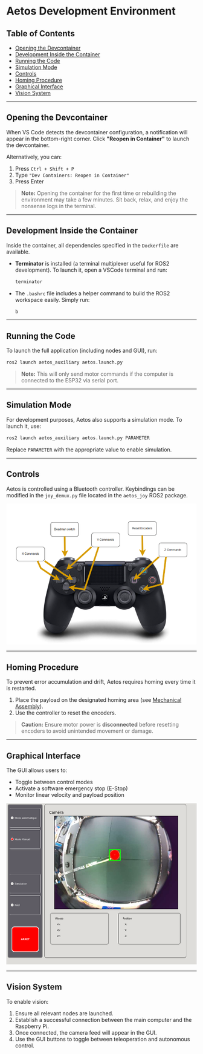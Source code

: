 # Aetos Development Environment

## Table of Contents

- [Opening the Devcontainer](#opening-the-devcontainer)  
- [Development Inside the Container](#development-inside-the-container)  
- [Running the Code](#running-the-code)  
- [Simulation Mode](#simulation-mode)  
- [Controls](#controls)  
- [Homing Procedure](#homing-procedure)  
- [Graphical Interface](#graphical-interface)  
- [Vision System](#vision-system)  

---

## Opening the Devcontainer

When VS Code detects the devcontainer configuration, a notification will appear in the bottom-right corner. Click **"Reopen in Container"** to launch the devcontainer.

Alternatively, you can:

1. Press `Ctrl + Shift + P`  
2. Type `"Dev Containers: Reopen in Container"`  
3. Press Enter  

> **Note:** Opening the container for the first time or rebuilding the environment may take a few minutes. Sit back, relax, and enjoy the nonsense logs in the terminal.

---

## Development Inside the Container

Inside the container, all dependencies specified in the `Dockerfile` are available.

- **Terminator** is installed (a terminal multiplexer useful for ROS2 development). To launch it, open a VSCode terminal and run:
  
  ```bash
  terminator
  ```

- The `.bashrc` file includes a helper command to build the ROS2 workspace easily. Simply run:
  
  ```bash
  b
  ```

---

## Running the Code

To launch the full application (including nodes and GUI), run:

```bash
ros2 launch aetos_auxiliary aetos.launch.py
```

> **Note:** This will only send motor commands if the computer is connected to the ESP32 via serial port.

---

## Simulation Mode

For development purposes, Aetos also supports a simulation mode. To launch it, use:

```bash
ros2 launch aetos_auxiliary aetos.launch.py PARAMETER
```

Replace `PARAMETER` with the appropriate value to enable simulation.

---

## Controls

Aetos is controlled using a Bluetooth controller. Keybindings can be modified in the `joy_demux.py` file located in the `aetos_joy` ROS2 package.

![Controller](../images/controls.png)

---

## Homing Procedure

To prevent error accumulation and drift, Aetos requires homing every time it is restarted.

1. Place the payload on the designated homing area (see [Mechanical Assembly](../Mechanical/mecanical_assembly.md)).
2. Use the controller to reset the encoders.

> **Caution:** Ensure motor power is **disconnected** before resetting encoders to avoid unintended movement or damage.

---

## Graphical Interface

The GUI allows users to:

- Toggle between control modes
- Activate a software emergency stop (E-Stop)
- Monitor linear velocity and payload position

![GUI](../images/gui.png)

---

## Vision System

To enable vision:

1. Ensure all relevant nodes are launched.
2. Establish a successful connection between the main computer and the Raspberry Pi.
3. Once connected, the camera feed will appear in the GUI.
4. Use the GUI buttons to toggle between teleoperation and autonomous control.
